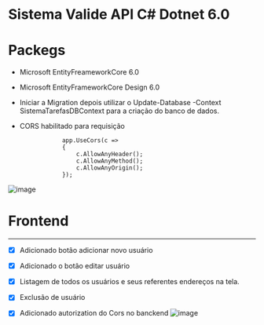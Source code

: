# Sistema Valide API C# Dotnet 6.0

# Packegs

- Microsoft EntityFreameworkCore 6.0
- Microsoft EntityFrameworkCore Design 6.0
- Iniciar a Migration depois utilizar o Update-Database -Context SistemaTarefasDBContext para a criação do banco de dados.
- CORS habilitado para requisição

  ```
              app.UseCors(c =>
              {
                  c.AllowAnyHeader();
                  c.AllowAnyMethod();
                  c.AllowAnyOrigin();
              });
  ```

![image](https://github.com/gdcodedev/API-Rest/assets/65917790/b28e6f39-bff6-4fe3-804d-c83b0b7ce6bf)



# Frontend 

---

* [X] Adicionado botão adicionar novo usuário
* [X] Adicionado o botão editar usuário
* [X] Listagem de todos os usuários e seus referentes endereços na tela.
* [X] Exclusão de usuário
* [X] Adicionado autorization do Cors no banckend
![image](https://github.com/gdcodedev/API-Rest/assets/65917790/9a54fcc4-319a-4ba6-ab3c-7119e3b2881a)

